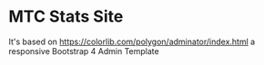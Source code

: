 # MTC Stats Site 
It's based on  https://colorlib.com/polygon/adminator/index.html a responsive Bootstrap 4 Admin Template


